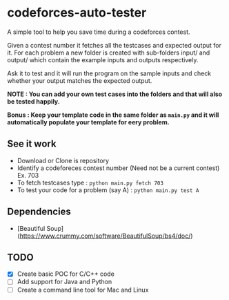 # codeforces-auto-tester

A simple tool to help you save time during a codeforces contest.

Given a contest number it fetches all the testcases and expected output for it. For each problem a new folder is created with sub-folders input/ and output/ which contain the example inputs and outputs respectively.

Ask it to test and it will run the program on the sample inputs and check whether your output matches the expected output.

**NOTE : You can add your own test cases into the folders and that will also be tested happily.**

**Bonus : Keep your template code in the same folder as `main.py` and it will automatically populate your template for eery problem.**

## See it work
- Download or Clone is repository
- Identify a codeforeces contest number (Need not be a current contest) Ex. 703
- To fetch testcases type : `python main.py fetch 703`
- To test your code for a problem (say A)  : `python main.py test A`

## Dependencies
- [Beautiful Soup] (https://www.crummy.com/software/BeautifulSoup/bs4/doc/)

## TODO
- [x] Create basic POC for C/C++ code
- [ ] Add support for Java and Python
- [ ] Create a command line tool for Mac and Linux
